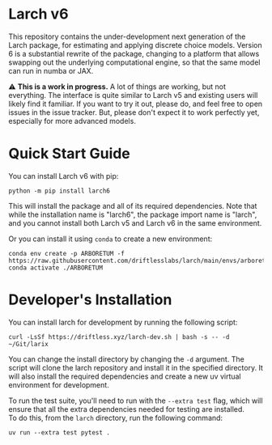 # Larch v6

This repository contains the under-development next generation of the Larch
package, for estimating and applying discrete choice models. Version 6
is a substantial rewrite of the package, changing to a platform that allows
swapping out the underlying computational engine, so that the same model
can run in numba or JAX.

:warning: **This is a work in progress.**  A lot of things are working, but not
everything.  The interface is quite similar to Larch v5 and existing users will
likely find it familiar. If you want to try it out, please do, and feel free to
open issues in the issue tracker.  But, please don't expect it to work perfectly
yet, especially for more advanced models.


# Quick Start Guide

You can install Larch v6 with pip:

```shell
python -m pip install larch6
```

This will install the package and all of its required dependencies.  Note that
while the installation name is "larch6", the package import name is "larch", and
you cannot install both Larch v5 and Larch v6 in the same environment.

Or you can install it using `conda` to create a new environment:

```shell
conda env create -p ARBORETUM -f https://raw.githubusercontent.com/driftlesslabs/larch/main/envs/arboretum.yml
conda activate ./ARBORETUM
```


# Developer's Installation

You can install larch for development by running the following script:

```shell
curl -LsSf https://driftless.xyz/larch-dev.sh | bash -s -- -d ~/Git/larix
```

You can change the install directory by changing the `-d` argument.  The script
will clone the larch repository and install it in the specified directory.  It
will also install the required dependencies and create a new uv virtual
environment for development.

To run the test suite, you'll need to run with the `--extra test` flag, which
will ensure that all the extra dependencies needed for testing are installed.  
To do this, from the `larch` directory, run the following command:

```shell
uv run --extra test pytest .
```
